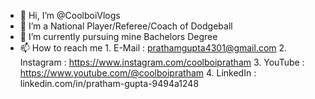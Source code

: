 - 👋 Hi, I’m @CoolboiVlogs
- 👀 I’m a National Player/Referee/Coach of Dodgeball
- 🌱 I’m currently pursuing mine Bachelors Degree
- 📫 How to reach me 
      1. E-Mail : prathamgupta4301@gmail.com
      2. Instagram :  https://www.instagram.com/coolboipratham
      3. YouTube : https://www.youtube.com/@coolboipratham
      4. LinkedIn : linkedin.com/in/pratham-gupta-9494a1248

<!---
CoolboiVlogs/CoolboiVlogs is a ✨ special ✨ repository because its `README.md` (this file) appears on your GitHub profile.
You can click the Preview link to take a look at your changes.
--->
